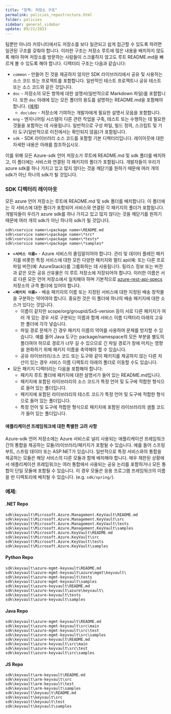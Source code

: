 ```yaml
---
title: "정책: 저장소 구조"
permalink: policies_repostructure.html
folder: policies
sidebar: general_sidebar
update: 09/21/2023
---
```


팀뿐만 아니라 커뮤니티에서도 저장소를 보다 일관되고 쉽게 접근할 수 있도록 하려면 일관된 구조를 갖춰야 합니다. 이러한 구조는 저장소 루트에 많은 내용을 배치하지 않도록 해야 하며 저장소를 방문하는 사람들이 스크롤하지 않고도 루트 README.md을 빠르게 볼 수 있도록 해야 합니다. 디렉터리 구조는 다음과 같습니다:

- `common` - 만들어 진 것을 제공하지 않지만 SDK 라이브러리에서 공유 및 사용하는 소스 코드 또는 프로젝트를 포함합니다. 일반적인 테스트 프로젝트나 공유 테스트 또는 소스 코드와 같은 것입니다.
- `doc` - 저장소의 모든 항목에 대한 설명서(일반적으로 Markdown 파일)를 포함합니다. 또한 `doc` 아래에 있는 모든 폴더의 용도를 설명하는 README.md을 포함해야 합니다.  ([예제](https://github.com/Azure/azure-sdk-for-python/blob/main/doc/README.md))
  - `doc\dev` - 저장소에 기여하는 개발자에게 필요한 설명서 모음을 포함합니다.
- `eng` - 엔지니어링 시스템이 다른 관련 작업을 구축, 테스트 또는 수행하는 데 필요한 것들을 포함하는 데 사용됩니다. 일반적으로 구성 파일, 빌드 정의, 스크립트 및 기타 도구(일반적으로 이진에서는 확인되지 않음)가 포함됩니다.
- `sdk` - SDK 라이브러리 소스 코드를 포함할 기본 디렉터리입니다. 레이아웃에 대한 자세한 내용은 아래를 참조하십시오.


이를 위해 모든 Azure-sdk 언어 저장소가 루트에 README.md 및 sdk 폴더를 배치하고, 이 폴더에는 서비스와 연결된 각 패키지의 폴더가 포함됩니다. 개발자들이 우리가 azure sdk를 하나 가지고 있고 많지 않다는 것을 깨닫기를 원하기 때문에 여러 개의 sdk가 아닌 하나의 sdk가 될 것입니다.

### SDK 디렉터리 레이아웃

모든 azure 언어 저장소는 루트에 README.md 및 sdk 폴더를 배치합니다. 이 폴더에는 각 서비스에 대한 폴더가 포함되어 서비스와 연결된 각 패키지의 폴더가 포함됩니다. 개발자들이 우리가 azure sdk를 하나 가지고 있고 많지 않다는 것을 깨닫기를 원하기 때문에 여러 개의 sdk가 아닌 하나의 sdk가 될 것입니다.

```
sdk\<service name>\<package name>\README.md
sdk\<service name>\<package name>\*src*
sdk\<service name>\<package name>\*tests*
sdk\<service name>\<package name>\*samples*
```

- **`<서비스 이름>`** - Azure 서비스의 줄임말이어야 합니다. 관리 및 데이터 플레인 패키지를 비롯한 특정 서비스에 대한 모든 다양한 패키지와 멀티 api(예: 또는 다른 프로파일 버전(예: AzureStack))를 그룹화하는 데 사용됩니다. 릴리스 정보 또는 버전과 같은 모든 공유 산유물은 이 루트 저장소에 저장되어야 합니다. 이러한 이름은 서로 다른 모든 언어 저장소에서 일치해야 하며 기본적으로 [azure-rest-api-specs](https://github.com/azure/azure-rest-api-specs) 저장소의 규격 폴더에 있어야 합니다.
- **`<패키지 이름>`** - 배송 패키지의 이름 또는 지정된 서비스에 대한 지정된 배송 창작물을  구분하는 약어여야 합니다. 중요한 것은 이 폴더에 하나의 배송 패키지에 대한 소스가 있다는 것입니다.
    - 이름이 같지만 scope/org/groupid/SxS-version 등이 서로 다른 패키지가 여러 개 있는 경우 서로 구분되는 이름과 함께 서비스 이름 디렉터리 아래의 고유한 폴더에 각각 넣습니다.
    - 파일 경로 문제가 긴 경우 패키지 이름의 약어를 사용하여 문제를 방지할 수 있습니다. 예를 들어 Java 도구는 package/namespace의 모든 부분을 별도의 폴더여야 하므로 경로가 너무 길 수 있으므로 긴 파일 경로가 창에 미치는 영향을 완화하기 위해 패키지 이름을 축약해야 할 수 있습니다.
    - 공유 라이브러리/소스 코드 또는 도구와 같이 패키지를 제공하지 않는 다른 자산이 있는 경우 서비스 이름 디렉토리 아래의 폴더로 이동할 수도 있습니다.
- 모든 패키지 디렉터리는 다음을 포함해야 합니다:
    - 패키지 루트 폴더에 패키지에 대한 설명서가 들어 있는 README.md입니다.
    - 패키지에 포함된 라이브러리의 소스 코드가 특정 언어 및 도구에 적합한 형식으로 들어 있는 폴더입니다.
    -	패키지에 포함된 라이브러리의 테스트 코드가 특정 언어 및 도구에 적합한 형식으로 들어 있는 폴더입니다.
    -	특정 언어 및 도구에 적합한 형식으로 패키지에 포함된 라이브러리의 샘플 코드가 들어 있는 폴더입니다.


#### 애플리케이션 프레임워크에 대한 특별한 고려 사항

Azure-sdk 언어 저장소에는 Azure 서비스로 널리 사용되는 애플리케이션 프레임워크 간의 통합을 제공하는 모듈/라이브러리/패키지가 포함될 수 있습니다. 예를 들어 스프링 부트, 스프링 데이터 또는 ASP.NET가 있습니다. 일반적으로 특정 서비스와의 통합을 제공하는 모듈은 해당 서비스의 다른 모듈과 함께 배치해야 합니다. 매우 제한된 상황에서 애플리케이션 프레임워크는 여러 통합에서 사용되는 공유 논리를 포함하거나 모든 통합이 단일 모듈에 포함될 수 있습니다. 이 경우 모듈은 응용 프로그램 프레임워크의 이름을 딴 디렉토리에 배치될 수 있습니다. (e.g. ```sdk/spring/```).

### 예제:

#### .NET Repo
```
sdk\keyvault\Microsoft.Azure.Management.KeyVault\README.md
sdk\keyvault\Microsoft.Azure.Management.KeyVault\src
sdk\keyvault\Microsoft.Azure.Management.KeyVault\tests
sdk\keyvault\Microsoft.Azure.Management.KeyVault\samples
sdk\keyvault\Microsoft.Azure.KeyVault\README.md
sdk\keyvault\Microsoft.Azure.KeyVault\src
sdk\keyvault\Microsoft.Azure.KeyVault\tests
sdk\keyvault\Microsoft.Azure.KeyVault\samples
```

#### Python Repo
```
sdk\keyvault\azure-mgmt-keyvault\README.md
sdk\keyvault\azure-mgmt-keyvault\azure\mgmt\keyvault\
sdk\keyvault\azure-mgmt-keyvault\tests
sdk\keyvault\azure-mgmt-keyvault\samples
sdk\keyvault\azure-keyvault\README.md
sdk\keyvault\azure-keyvault\azure\keyvault\
sdk\keyvault\azure-keyvault\tests
sdk\keyvault\azure-keyvault\samples
```

#### Java Repo
```
sdk\keyvault\azure-mgmt-keyvault\README.md
sdk\keyvault\azure-mgmt-keyvault\src\main
sdk\keyvault\azure-mgmt-keyvault\src\test
sdk\keyvault\azure-mgmt-keyvault\src\samples
sdk\keyvault\azure-keyvault\README.md
sdk\keyvault\azure-keyvault\src\main
sdk\keyvault\azure-keyvault\src\test
sdk\keyvault\azure-keyvault\src\samples
```

#### JS Repo
```
sdk\keyvault\arm-keyvault\README.md
sdk\keyvault\arm-keyvault\src
sdk\keyvault\arm-keyvault\test
sdk\keyvault\arm-keyvault\samples
sdk\keyvault\keyvault\README.md
sdk\keyvault\keyvault\src
sdk\keyvault\keyvault\test
sdk\keyvault\keyvault\samples
```
